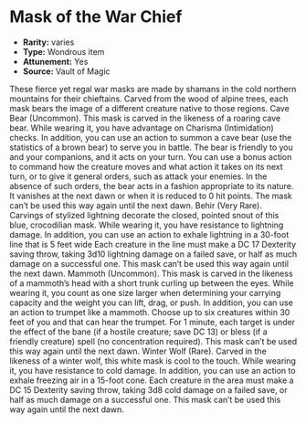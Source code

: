 
# Mask of the War Chief

* **Rarity:** varies
* **Type:** Wondrous item
* **Attunement:** Yes
* **Source:** Vault of Magic


These fierce yet regal war masks are made by shamans in the cold northern mountains for their chieftains. Carved from the wood of alpine trees, each mask bears the image of a different creature native to those regions. Cave Bear (Uncommon). This mask is carved in the likeness of a roaring cave bear. While wearing it, you have advantage on Charisma (Intimidation) checks. In addition, you can use an action to summon a cave bear (use the statistics of a brown bear) to serve you in battle. The bear is friendly to you and your companions, and it acts on your turn. You can use a bonus action to command how the creature moves and what action it takes on its next turn, or to give it general orders, such as attack your enemies. In the absence of such orders, the bear acts in a fashion appropriate to its nature. It vanishes at the next dawn or when it is reduced to 0 hit points. The mask can’t be used this way again until the next dawn. Behir (Very Rare). Carvings of stylized lightning decorate the closed, pointed snout of this blue, crocodilian mask. While wearing it, you have resistance to lightning damage. In addition, you can use an action to exhale lightning in a 30-foot line that is 5 feet wide Each creature in the line must make a DC 17 Dexterity saving throw, taking 3d10 lightning damage on a failed save, or half as much damage on a successful one. This mask can’t be used this way again until the next dawn. Mammoth (Uncommon). This mask is carved in the likeness of a mammoth’s head with a short trunk curling up between the eyes. While wearing it, you count as one size larger when determining your carrying capacity and the weight you can lift, drag, or push. In addition, you can use an action to trumpet like a mammoth. Choose up to six creatures within 30 feet of you and that can hear the trumpet. For 1 minute, each target is under the effect of the bane (if a hostile creature; save DC 13) or bless (if a friendly creature) spell (no concentration required). This mask can’t be used this way again until the next dawn. Winter Wolf (Rare). Carved in the likeness of a winter wolf, this white mask is cool to the touch. While wearing it, you have resistance to cold damage. In addition, you can use an action to exhale freezing air in a 15-foot cone. Each creature in the area must make a DC 15 Dexterity saving throw, taking 3d8 cold damage on a failed save, or half as much damage on a successful one. This mask can’t be used this way again until the next dawn.
